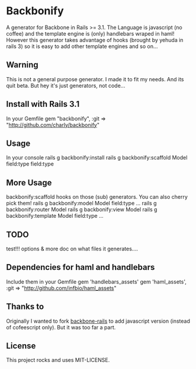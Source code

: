 # Backbonify
A generator for Backbone in Rails >= 3.1. The Language is javascript (no coffee)
and the template engine is (only) handlebars wraped in haml! However this generator takes advantage of hooks (brought by yehuda in rails 3) so it is easy to add other template
engines and so on...

## Warning
This is not a general purpose generator. I made it to fit my needs. And its quit beta.
But hey it's just generators, not code...

## Install with Rails 3.1
In your Gemfile
    gem "backbonify", :git => "http://github.com/charly/backbonify"

## Usage
In your console
    rails g backbonify:install
    rails g backbonify:scaffold Model field:type field:type

## More Usage
backbonify:scaffold hooks on those (sub) generators. You can also cherry pick them!
  rails g backbonify:model Model field:type ...
  rails g backbonify:router Model
  rails g backbonify:view Model
  rails g backbonify:template Model field:type ...

## TODO
test!!! options & more doc on what files it generates....

## Dependencies for haml and handlebars
Include them in your Gemfile
    gem 'handlebars_assets'
    gem 'haml_assets', :git => "http://github.com/infbio/haml_assets"


## Thanks to
Originally I wanted to fork [backbone-rails][1] to add javascript version
(instead of cofeescript only). But it was too far a part.

## License
This project rocks and uses MIT-LICENSE.

[1]: https://github.com/codebrew/backbone-rails